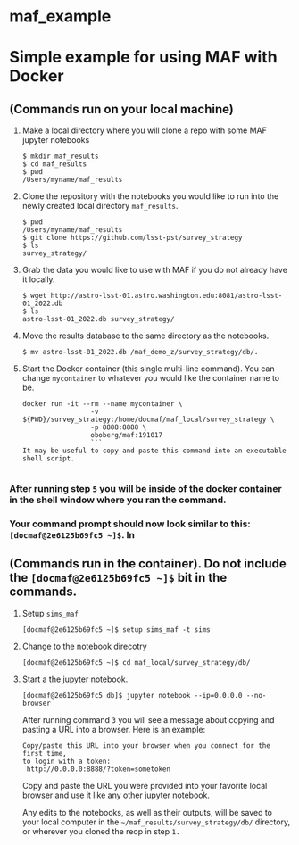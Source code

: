 # maf_example

# Simple example for using MAF with Docker

## (Commands run on your local machine)

 1. Make a local directory where you will clone a repo with some MAF jupyter
    notebooks
    ```
    $ mkdir maf_results
    $ cd maf_results
    $ pwd
    /Users/myname/maf_results
    ```

 2. Clone the repository with the notebooks you would like to run into the newly created local directory `maf_results`.
     ```
     $ pwd
     /Users/myname/maf_results
     $ git clone https://github.com/lsst-pst/survey_strategy
     $ ls
     survey_strategy/
     ```

 3. Grab the data you would like to use with MAF if you do not already have it locally.
    ```
    $ wget http://astro-lsst-01.astro.washington.edu:8081/astro-lsst-01_2022.db
    $ ls
    astro-lsst-01_2022.db survey_strategy/
    ```
 4. Move the results database to the same directory as the notebooks.
    ```
    $ mv astro-lsst-01_2022.db /maf_demo_z/survey_strategy/db/.
    ```
 5. Start the Docker container (this single multi-line command). You can change
    `mycontainer` to whatever you would like the container name to be.

    ```
    docker run -it --rm --name mycontainer \
                     -v ${PWD}/survey_strategy:/home/docmaf/maf_local/survey_strategy \
                     -p 8888:8888 \
                     oboberg/maf:191017
                     ```
    It may be useful to copy and paste this command into an executable shell script.


### After running step `5` you will be inside of the docker container in the shell window where you ran the command.
### Your command prompt should now look similar to this: ` [docmaf@2e6125b69fc5 ~]$`. In

## (Commands run in the container). Do not include the `[docmaf@2e6125b69fc5 ~]$` bit in the commands.

 1. Setup `sims_maf`
    ```
    [docmaf@2e6125b69fc5 ~]$ setup sims_maf -t sims
    ```

 2. Change to the notebook direcotry
    ```
    [docmaf@2e6125b69fc5 ~]$ cd maf_local/survey_strategy/db/
    ```

 3. Start a the jupyter notebook.
    ```
    [docmaf@2e6125b69fc5 db]$ jupyter notebook --ip=0.0.0.0 --no-browser
    ```
    After running command `3` you will see a message about copying and pasting a URL
    into a browser. Here is an example:
    ```
    Copy/paste this URL into your browser when you connect for the first time,
    to login with a token:
     http://0.0.0.0:8888/?token=sometoken
     ```
     Copy and paste the URL you were provided into your favorite
     local browser and use it like any other jupyter notebook.

     Any edits to the notebooks, as well as their outputs, will be saved to your local
     computer in the `~/maf_results/survey_strategy/db/` directory, or wherever you
     cloned the reop in step `1.`

